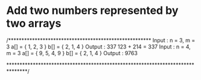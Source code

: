 # Add two numbers represented by two arrays
/******************************************************
Input : n = 3, m = 3
a[] = { 1, 2, 3 }
b[] = { 2, 1, 4 }
Output : 337
123 + 214 = 337
Input : n = 4, m = 3
a[] = { 9, 5, 4, 9 }
b[] = { 2, 1, 4 }
Output : 9763

*******************************************************************************/

